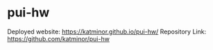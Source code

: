 # pui-hw
Deployed website: https://katminor.github.io/pui-hw/
Repository Link: https://github.com/katminor/pui-hw
